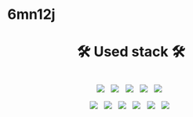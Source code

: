 # 6mn12j


<h1 align="center">🛠 Used stack 🛠</p>
<p align="center">
   <img src="https://img.shields.io/badge/Python-3776AB?style=flat-square&logo=Python&logoColor=white"/></a>&nbsp
   <img src="https://img.shields.io/badge/C-A8B9CC?style=flat-square&logo=C&logoColor=white"/></a>&nbsp 
   <img src="https://img.shields.io/badge/PHP-777BB4?style=flat-square&logo=php&logoColor=white"/></a>&nbsp 
   <img src="https://img.shields.io/badge/JavaScript-F7DF1E?style=flat-square&logo=JavaScript&logoColor=white"/></a>&nbsp
   <img src="https://img.shields.io/badge/Babel-F9DC3E?style=flat-square&logo=Babel&logoColor=white"/></a>&nbsp</br>
   <img src="https://img.shields.io/badge/Node.js-339933?style=flat-square&logo=Node.js&logoColor=white"/></a>&nbsp
   <img src="https://img.shields.io/badge/React-61DAFB?style=flat-square&logo=React&logoColor=white"/></a>&nbsp 
   <img src="https://img.shields.io/badge/HTML5-E34F26?style=flat-square&logo=HTML5&logoColor=white"/></a>&nbsp 
   <img src="https://img.shields.io/badge/css-1572B6?style=flat-square&logo=css3&logoColor=white"/></a>&nbsp 
   <img src="https://img.shields.io/badge/Mongo DB-47A248?style=flat-square&logo=MongoDB&logoColor=white"/></a>&nbsp 
   <img src="https://img.shields.io/badge/MySQL-4479A1?style=flat-square&logo=MySQL&logoColor=white"/></a>&nbsp 
<p>



